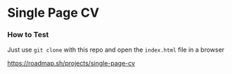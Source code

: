 # Single Page CV
### How to Test
Just use `git clone` with this repo and open the `index.html` file in a browser

https://roadmap.sh/projects/single-page-cv
